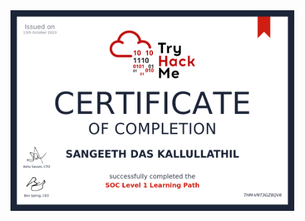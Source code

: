 <img src="https://github.com/sdkallullathil/thm-soc1/blob/b6fd09ac1f0415ebe7880b43fd96218e4d35fde9/THM-VNT3GZ8QV6_SOC-level1.png" height="90%" width="90%" alt="Disk Sanitization Steps"/> 
